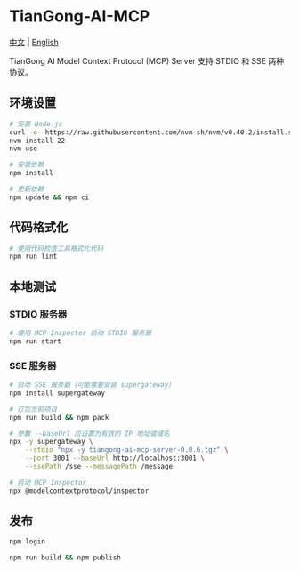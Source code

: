 # TianGong-AI-MCP

[中文](./README.md) | [English](./README_EN.md)

TianGong AI Model Context Protocol (MCP) Server 支持 STDIO 和 SSE 两种协议。

## 环境设置

```bash
# 安装 Node.js
curl -o- https://raw.githubusercontent.com/nvm-sh/nvm/v0.40.2/install.sh | bash
nvm install 22
nvm use

# 安装依赖
npm install

# 更新依赖
npm update && npm ci
```

## 代码格式化

```bash
# 使用代码检查工具格式化代码
npm run lint
```

## 本地测试

### STDIO 服务器

```bash
# 使用 MCP Inspector 启动 STDIO 服务器
npm run start
```

### SSE 服务器

```bash
# 启动 SSE 服务器（可能需要安装 supergateway）
npm install supergateway

# 打包当前项目
npm run build && npm pack

# 参数 --baseUrl 应设置为有效的 IP 地址或域名
npx -y supergateway \
    --stdio "npx -y tiangong-ai-mcp-server-0.0.6.tgz" \
    --port 3001 --baseUrl http://localhost:3001 \
    --ssePath /sse --messagePath /message

# 启动 MCP Inspector
npx @modelcontextprotocol/inspector
```

## 发布

```bash
npm login

npm run build && npm publish
```
